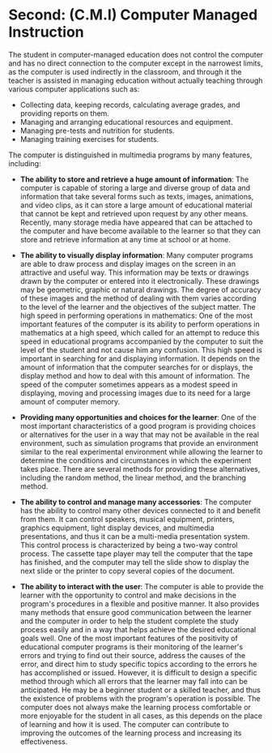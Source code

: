 # Second: (C.M.I) Computer Managed Instruction

The student in computer-managed education does not control the computer and has no direct connection to the computer except in the narrowest limits, as the computer is used indirectly in the classroom, and through it the teacher is assisted in managing education without actually teaching through various computer applications such as:

- Collecting data, keeping records, calculating average grades, and providing reports on them.
- Managing and arranging educational resources and equipment.
- Managing pre-tests and nutrition for students.
- Managing training exercises for students.

The computer is distinguished in multimedia programs by many features, including:

- **The ability to store and retrieve a huge amount of information**:
  The computer is capable of storing a large and diverse group of data and information that take several forms such as texts, images, animations, and video clips, as it can store a large amount of educational material that cannot be kept and retrieved upon request by any other means. Recently, many storage media have appeared that can be attached to the computer and have become available to the learner so that they can store and retrieve information at any time at school or at home.

- **The ability to visually display information**:
  Many computer programs are able to draw process and display images on the screen in an attractive and useful way. This information may be texts or drawings drawn by the computer or entered into it electronically. These drawings may be geometric, graphic or natural drawings. The degree of accuracy of these images and the method of dealing with them varies according to the level of the learner and the objectives of the subject matter. The high speed in performing operations in mathematics:
  One of the most important features of the computer is its ability to perform operations in mathematics at a high speed, which called for an attempt to reduce this speed in educational programs accompanied by the computer to suit the level of the student and not cause him any confusion. This high speed is important in searching for and displaying information. It depends on the amount of information that the computer searches for or displays, the display method and how to deal with this amount of information. The speed of the computer sometimes appears as a modest speed in displaying, moving and processing images due to its need for a large amount of computer memory.

- **Providing many opportunities and choices for the learner**:
  One of the most important characteristics of a good program is providing choices or alternatives for the user in a way that may not be available in the real environment, such as simulation programs that provide an environment similar to the real experimental environment while allowing the learner to determine the conditions and circumstances in which the experiment takes place. There are several methods for providing these alternatives, including the random method, the linear method, and the branching method.

- **The ability to control and manage many accessories**:
  The computer has the ability to control many other devices connected to it and benefit from them. It can control speakers, musical equipment, printers, graphics equipment, light display devices, and multimedia presentations, and thus it can be a multi-media presentation system. This control process is characterized by being a two-way control process. The cassette tape player may tell the computer that the tape has finished, and the computer may tell the slide show to display the next slide or the printer to copy several copies of the document.

- **The ability to interact with the user**:
  The computer is able to provide the learner with the opportunity to control and make decisions in the program's procedures in a flexible and positive manner. It also provides many methods that ensure good communication between the learner and the computer in order to help the student complete the study process easily and in a way that helps achieve the desired educational goals well. One of the most important features of the positivity of educational computer programs is their monitoring of the learner's errors and trying to find out their source, address the causes of the error, and direct him to study specific topics according to the errors he has accomplished or issued. However, it is difficult to design a specific method through which all errors that the learner may fall into can be anticipated. He may be a beginner student or a skilled teacher, and thus the existence of problems with the program's operation is possible. The computer does not always make the learning process comfortable or more enjoyable for the student in all cases, as this depends on the place of learning and how it is used. The computer can contribute to improving the outcomes of the learning process and increasing its effectiveness.